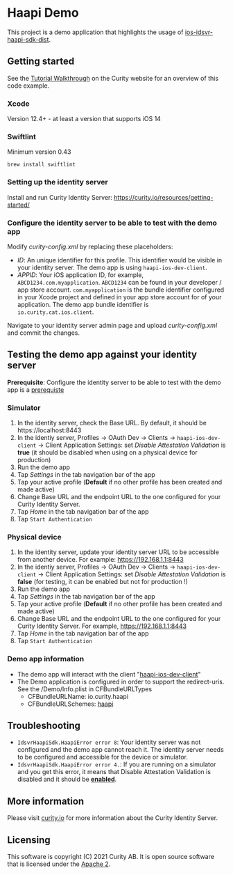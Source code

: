 # Haapi Demo

This project is a demo application that highlights the usage of [ios-idsvr-haapi-sdk-dist](https://github.com/curityio/ios-idsvr-haapi-sdk-dist). 

## Getting started

See the [Tutorial Walkthrough](https://curity.io/resources/learn/swift-ios-haapi/) on the Curity website for an overview of this code example.

### Xcode

Version 12.4+ - at least a version that supports iOS 14

### Swiftlint 

Minimum version 0.43

```
brew install swiftlint
```

### Setting up the identity server

Install and run Curity Identity Server: https://curity.io/resources/getting-started/ 

### Configure the identity server to be able to test with the demo app

Modify *curity-config.xml* by replacing these placeholders:

- $ID$: An unique identifier for this profile. This identifier would be visible in your identity server. The demo app is using `haapi-ios-dev-client`. 
- $APPID$: Your iOS application ID, for example, `ABCD1234.com.myapplication`. `ABCD1234` can be found in your developer / app store account. `com.myapplication` is the bundle identifier configured in your Xcode project and defined in your app store account for of your application. The demo app bundle identifier is `io.curity.cat.ios.client`. 

Navigate to your identity server admin page and upload *curity-config.xml* and commit the changes.

## Testing the demo app against your identity server

__Prerequisite__: Configure the identity server to be able to test with the demo app is a <u>prerequiste</u> 

### Simulator

1. In the identity server, check the Base URL. By default, it should be https://localhost:8443
2. In the identiy server, Profiles -> OAuth Dev -> Clients -> `haapi-ios-dev-client` -> Client Application Settings: set _Disable Attestation Validation_ is **true** (it should be disabled when using on a physical device for production)
3. Run the demo app
4. Tap *Settings* in the tab navigation bar of the app
5. Tap your active profile (**Default** if no other profile has been created and made active)
6. Change Base URL and the endpoint URL to the one configured for your Curity Identity Server. 
7. Tap *Home* in the tab navigation bar of the app
8. Tap `Start Authentication`

### Physical device 

1. In the identity server, update your identity server URL to be accessible from another device. For example: https://192.168.1.1:8443
2. In the identiy server, Profiles -> OAuth Dev -> Clients -> `haapi-ios-dev-client` -> Client Application Settings: set _Disable Attestation Validation_ is **false** (for testing, it can be enabled but not for production !)
3. Run the demo app
4. Tap *Settings* in the tab navigation bar of the app
5. Tap your active profile (**Default** if no other profile has been created and made active)
6. Change Base URL and the endpoint URL to the one configured for your Curity Identity Server. For example, https://192.168.1.1:8443
7. Tap *Home* in the tab navigation bar of the app
8. Tap `Start Authentication`

### Demo app information

- The demo app will interact with the client "<u>haapi-ios-dev-client</u>"
- The Demo application is configured in order to support the redirect-uris. See the /Demo/Info.plist in CFBundleURLTypes
  - CFBundleURLName: io.curity.haapi
  - CFBundleURLSchemes: <u>haapi</u>

## Troubleshooting

- `IdsvrHaapiSdk.HaapiError error 8`: Your identity server was not configured and the demo app cannot reach it. The identity server needs to be configured and accessible for the device or simulator.
- `IdsvrHaapiSdk.HaapiError error 4.`: If you are running on a simulator and you get this error, it means that Disable Attestation Validation is disabled and it should be **<u>enabled</u>**. 

## More information

Please visit [curity.io](https://curity.io/) for more information about the Curity Identity Server.

## Licensing

This software is copyright (C) 2021 Curity AB. It is open source software that is licensed under the [Apache 2](https://github.com/curityio/react-assisted-token-website/blob/master/LICENSE).